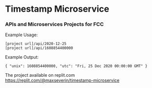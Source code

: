 # Timestamp Microservice

### APIs and Microservices Projects for FCC

Example Usage:

    [project url]/api/2020-12-25
    [project url]/api/1608854400000

Example Output:

    { "unix": 1608854400000, "utc": "Fri, 25 Dec 2020 00:00:00 GMT" }

The project available on replit.com  
https://replit.com/@maxseverin/timestamp-microservice
